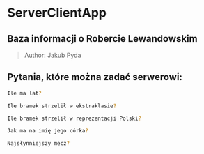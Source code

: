 # ServerClientApp
## Baza informacji o Robercie Lewandowskim

> Author: Jakub Pyda

## Pytania, które można zadać serwerowi:

``` bash
Ile ma lat?

Ile bramek strzelił w ekstraklasie?

Ile bramek strzelił w reprezentacji Polski?

Jak ma na imię jego córka?

Najsłynniejszy mecz?
```
